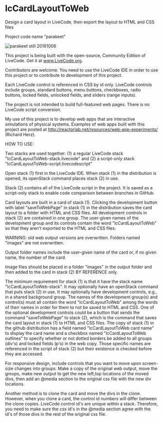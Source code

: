# lcCardLayoutToWeb
Design a card layout in LiveCode, then export the layout to HTML and CSS files

Project code name "parakeet"

![parakeet still 20161006](http://reactorlab.net/graphics/github_media/parakeet_20161006a.png)

This project is being built with the open-source, Community Edition of LiveCode. Get it at www.LiveCode.org.

Contributors are welcome. You need to use the LiveCode IDE in order to use this project or to contribute to development of this project. 

Each LiveCode control is referenced in CSS by id only. LiveCode controls include groups, standard buttons, menu buttons, checkboxes, radio buttons, locked fields, unlocked fields, and sliders (range inputs). 

The project is not intended to build full-featured web pages. There is no LiveCode script conversion.

My use of this project is to develop web apps that are interactive simulations of physical systems. Examples of web apps built with this project are posted at http://reactorlab.net/resources/web-app-experiments/ (Richard Herz).

HOW TO USE: 

Two stacks are used together: (1) a regular LiveCode stack "lcCardLayoutToWeb-stack.livecode" and (2) a script-only stack "lcCardLayoutToWeb-script.livecodescript"

Open stack (1) first in the LiveCode IDE. When stack (1) in the distribution is opened, its openStack command places stack (2) in use.  

Stack (2) contains all of the LiveCode script in the project. It is saved as a script-only stack to enable code comparison between branches in GitHub.

Card layouts are built in a card of stack (1). Clicking the development button with label "saveToWebPage" in stack (1) in the distribution saves the card layout to a folder with HTML and CSS files. All development controls in stack (2) are contained in one group. The user-given names of the development group and its controls contain the word "lcCardLayoutToWeb" so that they aren't exported to the HTML and CSS files.

WARNING: old web output versions are overwritten. Folders named "images" are not overwritten.

Output folder names include the user-given name of the card or, if no given name, the number of the card. 

Image files should be placed in a folder "images" in the output folder and then added to the card in stack (2) BY REFERENCE only. 

The minimum requirement for stack (1) is that it have the stack name "lcCardLayoutToWeb-stack". It may optionally have an openStack command that puts stack (2) in use. It may optionally have development controls, e.g., in a shared background group. The names of the development group(s) and control(s) must all contain the word "lcCardLayoutToWeb" among the words of their names in order for them to not be saved to HTML and CSS. One of the optional development controls could be a button that sends the command "saveToWebPage" to stack (2), which is the command that saves the card layout in stack (1) to HTML and CSS files. The copy of stack (1) in the github distribution has a field named "lcCardLayoutToWeb card name" to display the card name and a checkbox named "lcCardLayoutToWeb outlines" to specify whether or not dotted borders be added to all groups (div's) and locked fields (p's) in the web copy. Those specific names are referenced in the script of stack (2) but their existence is checked before they are accessed.

For responsive design, include controls that you want to move upon screen-size changes into groups. Make a copy of the original web output, move the groups, make new output to get the new left,top locations of the moved divs, then add an @media section to the original css file with the new div locations.

Another method is to clone the card and move the divs in the clone. However, when you clone a card, the control id numbers will differ between the clone copies. LiveCode control id's are unique within a stack. Therefore, you need to make sure the css id's in the @media section agree with the id's of those divs in the rest of the original css file.

